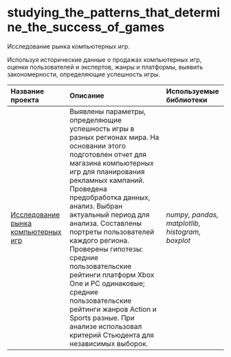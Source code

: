 # studying_the_patterns_that_determine_the_success_of_games
Исследование рынка компьютерных игр.
 
Используя исторические данные о продажах компьютерных игр, оценки пользователей и экспертов, жанры и платформы, выявить закономерности, определяющие успешность игры.

| Название проекта | Описание | Используемые библиотеки | 
| :---------------------- | :---------------------- | :---------------------- |
| [Исследование рынка компьютерных игр](studying_the_patterns_that_determine_the_success_of_games.ipynb) | Выявлены параметры, определяющие успешность игры в разных регионах мира. На основании этого подготовлен отчет для магазина компьютерных игр для планирования рекламных кампаний. Проведена предобработка данных, анализ. Выбран актуальный период для анализа. Составлены портреты пользователей каждого региона. Проверены гипотезы: средние пользовательские рейтинги платформ Xbox One и PC одинаковые; средние пользовательские рейтинги жанров Action и Sports разные. При анализе использовал критерий Стьюдента для независимых выборок. | *numpy, pandas, matplotlib, histogram, boxplot* |
